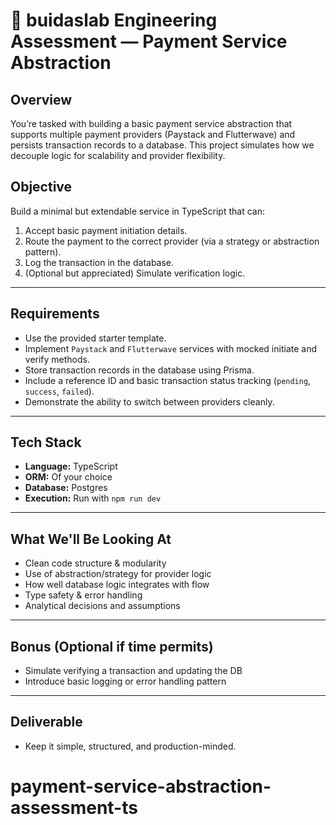 # 🧾 buidaslab Engineering Assessment — Payment Service Abstraction

## Overview

You’re tasked with building a basic payment service abstraction that supports multiple payment providers (Paystack and Flutterwave) and persists transaction records to a database. This project simulates how we decouple logic for scalability and provider flexibility.

## Objective

Build a minimal but extendable service in TypeScript that can:

1. Accept basic payment initiation details.
2. Route the payment to the correct provider (via a strategy or abstraction pattern).
3. Log the transaction in the database.
4. (Optional but appreciated) Simulate verification logic.

---

## Requirements

- Use the provided starter template.
- Implement `Paystack` and `Flutterwave` services with mocked initiate and verify methods.
- Store transaction records in the database using Prisma.
- Include a reference ID and basic transaction status tracking (`pending`, `success`, `failed`).
- Demonstrate the ability to switch between providers cleanly.

---

## Tech Stack

- **Language:** TypeScript
- **ORM:** Of your choice
- **Database:** Postgres
- **Execution:** Run with `npm run dev`

---

## What We'll Be Looking At

- Clean code structure & modularity
- Use of abstraction/strategy for provider logic
- How well database logic integrates with flow
- Type safety & error handling
- Analytical decisions and assumptions

---

## Bonus (Optional if time permits)

- Simulate verifying a transaction and updating the DB
- Introduce basic logging or error handling pattern

---

## Deliverable

- Keep it simple, structured, and production-minded.
# payment-service-abstraction-assessment-ts
